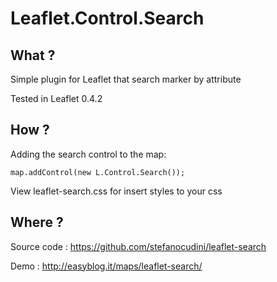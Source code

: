 Leaflet.Control.Search
============

What ?
------

Simple plugin for Leaflet that search marker by attribute

Tested in Leaflet 0.4.2

How ?
------

Adding the search control to the map:

```
map.addControl(new L.Control.Search());

```
View leaflet-search.css for insert styles to your css

Where ?
------

Source code : https://github.com/stefanocudini/leaflet-search

Demo : http://easyblog.it/maps/leaflet-search/
